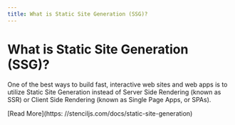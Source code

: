 ```yaml
---
title: What is Static Site Generation (SSG)?
---
```


# What is Static Site Generation (SSG)?

One of the best ways to build fast, interactive web sites and web apps is to utilize Static Site Generation instead of Server Side Rendering (known as SSR) or Client Side Rendering (known as Single Page Apps, or SPAs).

[Read More](https: //stenciljs.com/docs/static-site-generation)